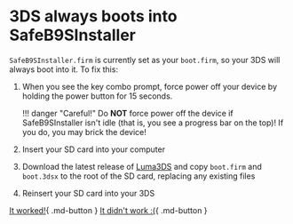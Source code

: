 # 3DS always boots into SafeB9SInstaller

`SafeB9SInstaller.firm` is currently set as your `boot.firm`, so your 3DS will always boot into it. To fix this:

1. When you see the key combo prompt, force power off your device by holding the power button for 15 seconds.

    !!! danger "Careful!"
	    Do **NOT** force power off the device if SafeB9SInstaller isn't idle (that is, you see a progress bar on the top)! If you do, you may brick the device!

1. Insert your SD card into your computer
1. Download the latest release of [Luma3DS](https://github.com/LumaTeam/Luma3DS/releases/latest) and copy `boot.firm` and `boot.3dsx` to the root of the SD card, replacing any existing files
1. Reinsert your SD card into your 3DS

[It worked!](/troubleshoot/issue/success){ .md-button }
[It didn't work :(](/troubleshoot/issue/failure){ .md-button }